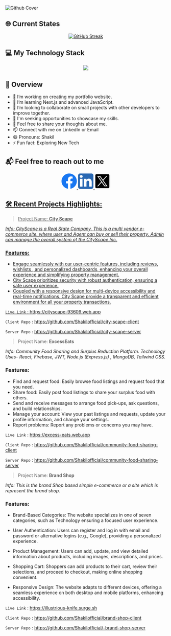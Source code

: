 ![Github Cover](/images/cover-of-git.png)

## 🌐 Current States

<div align="center">
<a href="https://git.io/streak-stats"><img src="https://github-readme-streak-stats.herokuapp.com?user=Shakilofficial&theme=dracula&border_radius=5&date_format=M%20j%5B%2C%20Y%5D" alt="GitHub Streak" /></a>
</div>

## 💻 My Technology Stack

<p align="center">
  <a href="">
    <img src="https://skillicons.dev/icons?i=html,css,tailwind,js,react,mongodb,nodejs,express,firebase,next" />
  </a>
</p>

## 🚀 Overview

- 🔭 I’m working on creating my portfolio website.
- 🌱 I’m learning Next.js and advanced JavaScript.
- 👯 I’m looking to collaborate on small projects with other developers to improve together.
- 🤔 I'm seeking opportunities to showcase my skills.
- 💬 Feel free to share your thoughts about me.
- 📫 Connect with me on LinkedIn or Email
- 😄 Pronouns: Shakil
- ⚡ Fun fact: Exploring New Tech

## 📬 Feel free to reach out to me

<p align="center">
  <a href="https://www.facebook.com/iamshakilhossain">
    <img alt="svgImg" src="/images/facebook.png"/>
  </a>
  <a href="https://www.linkedin.com/in/md-shakil-hossain-60564519b">
    <img alt="svgImg" src="/images/linkedin.png"/>
  </a>
  <a href="https://twitter.com/creative_shakil">
    <img alt="svgImg" src="/images/x-twitter.png"/>
</p>

## 🛠️ Recent Projects Highlights:

> Project Name: **City Scape**

*Info: CityScape is a Real State Company. This is a multi vendor e-commerce site. where user and Agent can buy or sell their property. Admin can manage the overall system of the CityScape Inc.*

### Features:
- Engage seamlessly with our user-centric features, including reviews, wishlists , and personalized dashboards, enhancing your overall experience and simplifying property management.
- City Scape prioritizes security with robust authentication, ensuring a safe user experience.
- Coupled with a responsive design for multi-device accessibility and real-time notifications, City Scape provide a transparent and efficient environment for all your property transactions.

`Live Link` : https://cityscape-93609.web.app

`Client Repo` : https://github.com/Shakilofficial/city-scape-client

`Server Repo` : https://github.com/Shakilofficial/city-scape-server


> Project Name: **ExcessEats**

*Info: Community Food Sharing and Surplus Reduction Platform. Technology Uses- React, Firebase, JWT, Node.js (Express.js) , MongoDB, Tailwind CSS.*

### Features:
- Find and request food: Easily browse food listings and request food that you need.
- Share food: Easily post food listings to share your surplus food with others.
- Send and receive messages to arrange food pick-ups, ask questions, and build relationships.
- Manage your account: View your past listings and requests, update your profile information, and change your settings.
- Report problems: Report any problems or concerns you may have.

`Live Link` : https://excess-eats.web.app

`Client Repo` : https://github.com/Shakilofficial/community-food-sharing-client

`Server Repo` : https://github.com/Shakilofficial/community-food-sharing-server


> Project Name: **Brand Shop**

*Info: This is the brand Shop based simple e-commerce or a site which is represent the brand shop.*

### Features:
- Brand-Based Categories: The website specializes in one of seven categories, such as Technology ensuring a focused user experience.

- User Authentication: Users can register and log in with email and password or alternative logins (e.g., Google), providing a personalized experience.

- Product Management: Users can add, update, and view detailed information about products, including images, descriptions, and prices.

- Shopping Cart: Shoppers can add products to their cart, review their selections, and proceed to checkout, making online shopping convenient.

- Responsive Design: The website adapts to different devices, offering a seamless experience on both desktop and mobile platforms, enhancing accessibility.

`Live Link` : https://illustrious-knife.surge.sh

`Client Repo` : https://github.com/Shakilofficial/brand-shop-client

`Server Repo` : https://github.com/Shakilofficial/-brand-shop-server




